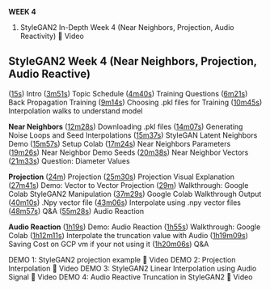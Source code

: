 **WEEK 4**
1. StyleGAN2 In-Depth Week 4
(Near Neighbors, Projection, Audio Reactivity)
 🎥 Video

## StyleGAN2 Week 4 (Near Neighbors, Projection, Audio Reactive)

([15s](https://youtu.be/FUwSBU5TrT4?t=15)) Intro
([3m51s](https://youtu.be/FUwSBU5TrT4?t=230)) Topic Schedule
([4m40s](https://youtu.be/FUwSBU5TrT4?t=280)) Training Questions
([6m21s](https://youtu.be/FUwSBU5TrT4?t=381)) Back Propagation Training
([9m14s](https://youtu.be/FUwSBU5TrT4?t=554)) Choosing .pkl files for Training
([10m45s](https://youtu.be/FUwSBU5TrT4?t=645)) Interpolation walks to understand model

**Near Neighbors**
([12m28s](https://youtu.be/FUwSBU5TrT4?t=748)) Downloading .pkl files
([14m07s](https://youtu.be/FUwSBU5TrT4?t=847)) Generating Noise Loops and Seed Interpolations
([15m37s](https://youtu.be/FUwSBU5TrT4?t=937)) StyleGAN Latent Neighbors Demo
([15m57s](https://youtu.be/FUwSBU5TrT4?t=957)) Setup Colab
([17m24s](https://youtu.be/FUwSBU5TrT4?t=1044)) Near Neighbors Parameters
 ([19m26s](https://youtu.be/FUwSBU5TrT4?t=1166)) Near Neighbor Demo Seeds
([20m38s](https://youtu.be/FUwSBU5TrT4?t=1238)) Near Neighbor Vectors
([21m33s](https://youtu.be/FUwSBU5TrT4?t=1293)) Question: Diameter Values

**Projection**
([24m](https://youtu.be/FUwSBU5TrT4?t=1440)) Projection
([25m30s](https://youtu.be/FUwSBU5TrT4?t=1530)) Projection Visual Explanation
([27m41s](https://youtu.be/FUwSBU5TrT4?t=1661)) Demo: Vector to Vector Projection
([29m](https://youtu.be/FUwSBU5TrT4?t=1740)) Walkthrough: Google Colab StyleGAN2 Manipulation
([37m29s](https://youtu.be/FUwSBU5TrT4?t=2249)) Google Colab Walkthrough Output
([40m10s](https://youtu.be/FUwSBU5TrT4?t=2410)) .Npy vector file
([43m06s](https://youtu.be/FUwSBU5TrT4?t=2586)) Interpolate using .npy vector files
([48m57s](https://youtu.be/FUwSBU5TrT4?t=2937)) Q&A
([55m28s](https://youtu.be/FUwSBU5TrT4?t=3328)) Audio Reaction

**Audio Reaction**
([1h19s](https://youtu.be/FUwSBU5TrT4?t=3619)) Demo: Audio Reaction
([1h55s](https://youtu.be/FUwSBU5TrT4?t=3655)) Walkthrough: Google Colab
([1h12m11s](https://youtu.be/FUwSBU5TrT4?t=4331)) Interpolate the truncation value with Audio
([1h19m09s](https://youtu.be/FUwSBU5TrT4?t=4749)) Saving Cost on GCP vm if your not using it
([1h20m06s](https://youtu.be/FUwSBU5TrT4?t=4806)) Q&A


DEMO 1: StyleGAN2 projection example 🎥 Video
DEMO 2: Projection Interpolation 🎥 Video
DEMO 3: StyleGAN2 Linear Interpolation using Audio Signal 🎥 Video
DEMO 4: Audio Reactive Truncation in StyleGAN2 🎥 Video